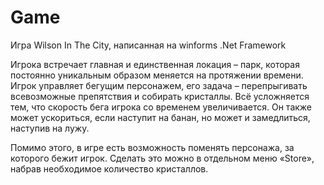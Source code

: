 # Game
Игра Wilson In The City, написанная на winforms .Net Framework

Игрока встречает главная и единственная локация – парк, которая постоянно уникальным образом меняется на протяжении времени. Игрок управляет бегущим персонажем, его задача – перепрыгивать всевозможные препятствия и собирать кристаллы. 
Всё усложняется тем, что скорость бега игрока со временем увеличивается. Он также может ускориться, если наступит на банан, но может и замедлиться, наступив на лужу.


Помимо этого, в игре есть возможность поменять персонажа, за которого бежит игрок. Сделать это можно в отдельном меню «Store», набрав необходимое количество кристаллов.
